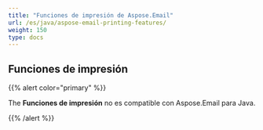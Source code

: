 ```yaml
---
title: "Funciones de impresión de Aspose.Email"
url: /es/java/aspose-email-printing-features/
weight: 150
type: docs
---
```


## **Funciones de impresión**

{{% alert color="primary" %}}

The **Funciones de impresión** no es compatible con Aspose.Email para Java.

{{% /alert %}}